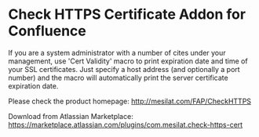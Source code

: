 # Check HTTPS Certificate Addon for Confluence

If you are a system administrator with a number of cites under your management, use 'Cert Validity' macro
to print expiration date and time of your SSL certificates. Just specify a host address (and optionally a port number)
and the macro will automatically print the server certificate expiration date.

Please check the product homepage: http://mesilat.com/FAP/CheckHTTPS

Download from Atlassian Marketplace: https://marketplace.atlassian.com/plugins/com.mesilat.check-https-cert
